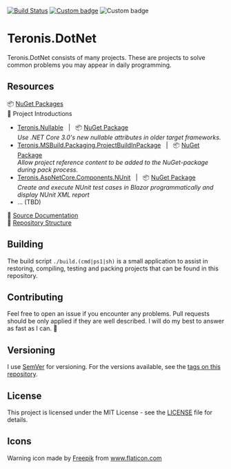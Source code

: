 [![Build Status](https://dev.azure.com/teroneko/Teronis.DotNet/_apis/build/status/NuGetPushArtifacts?branchName=develop)](https://dev.azure.com/teroneko/Teronis.DotNet/_build/latest?definitionId=5&branchName=master)
[![Custom badge](https://buildstats.info/nuget/Teronis.MSBuild.Packaging.ProjectBuildInPackage?includePreReleases=true)](https://www.nuget.org/packages?q=Teroneko+Teronis)
![Custom badge](https://img.shields.io/endpoint?url=https%3A%2F%2Fgist.githubusercontent.com%2Fteroneko%2Fa807e920ca2ee8d3e5749366d3528486%2Fraw%2F05805ebd5a26fb58cabb26a42bd6baf467822fd7%2Fpreview-badge.json)

# Teronis.DotNet

Teronis.DotNet consists of many projects. These are projects to solve common problems you may appear in daily programming.

## Resources

:package: [NuGet Packages](https://www.nuget.org/packages?q=Teronis)
<br />:briefcase: Project Introductions

- [Teronis.Nullable](/src/Nullable) &nbsp; | &nbsp; :package: [NuGet Package](https://www.nuget.org/packages/Teronis.Nullable)
  <br/>_Use .NET Core 3.0's new nullable attributes in older target frameworks._
- [Teronis.MSBuild.Packaging.ProjectBuildInPackage](/src/MSBuild/Packaging/ProjectBuildInPackage) &nbsp; | &nbsp; :package: [NuGet Package](https://www.nuget.org/packages/Teronis.MSBuild.Packaging.ProjectBuildInPackage)
  <br/>_Allow project reference content to be added to the NuGet-package during pack process._
- [Teronis.AspNetCore.Components.NUnit](src/AspNetCore/Components/NUnit/0) &nbsp; | &nbsp; :package: [NuGet Package](https://www.nuget.org/packages/Teronis.AspNetCore.Components.NUnit)
  <br/>_Create and execute NUnit test cases in Blazor programmatically and display NUnit XML report_
- ... (TBD)
  
:book: [Source Documentation](https://teroneko.de/docs/Teronis.DotNet/Microsoft.Extensions.DependencyInjection.html)
<br/>:1234: [Repository Structure](/docs/ProjectStructure.md)

## Building

The build script `./build.(cmd|ps1|sh)` is a small application to assist in restoring, compiling, testing and packing projects that can be found in this repository.

## Contributing

Feel free to open an issue if you encounter any problems. Pull requests should be only applied if they are well described. I will do my best to answer as fast as I can. :slightly_smiling_face:

## Versioning

I use [SemVer](http://semver.org/) for versioning. For the versions available, see the [tags on this repository](https://github.com/teroneko/Teronis.DotNet/tags).

## License

This project is licensed under the MIT License - see the [LICENSE](LICENSE) file for details.

## Icons

<div>Warning icon made by <a href="https://www.flaticon.com/authors/freepik" title="Freepik">Freepik</a> from <a href="https://www.flaticon.com/" title="Flaticon">www.flaticon.com</a></div>
